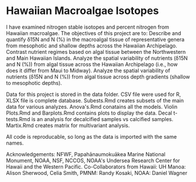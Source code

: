# Hawaiian Macroalgae Isotopes

I have examined nitrogen stable isotopes and percent nitrogen from Hawaiian macroalgae. The objectives of this project are to: Describe and quantify δ15N and N (%) in the macroalgal tissue of representative genera from mesophotic and shallow depths across the Hawaiian Archipelago. Contrast nutrient regimes based on algal tissue between the Northwestern and Main Hawaiian Islands. Analyze the spatial variability of nutrients (δ15N and N (%)) from algal tissue across the Hawaiian Archipelago (i.e., how does it differ from Maui to Midway). Analyze the spatial variability of nutrients (δ15N and N (%)) from algal tissue across depth gradients (shallow to mesophotic depths).

Data for this project is stored in the data folder. CSV file were used for R, XLSX file is complete database. Subests.Rmd creates subsets of the main data for various analyzes. Anova's.Rmd conatains all the models. Violin Plots.Rmd and Barplots.Rmd contains plots to display the data. Decal t-tests.Rmd is an analysis for decalcified samples vs calcified samples. Martix.Rmd creates matrix for multivariant analysis.

All code is reproducable, so long as the data is imported with the same names.

Acknowledgements: NFWF, Papahānaumokuākea Marine National Monument, NOAA, NSF, NCCOS, NOAA's Undersea Research Center for Hawaii and the Western Pacific. Co-Collaborators from Hawaii: UH Manoa: Alison Sherwood, Celia Smith, PMNM: Randy Kosaki, NOAA: Daniel Wagner
